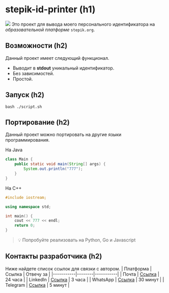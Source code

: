 # stepik-id-printer (h1)
![](https://ucarecdn.com/02b8ff49-8f2b-4ce9-be84-7d4bdc6b9b67/)
Это проект для вывода моего персонального идентификатора на *образовательной платформе* `stepik.org`.
## Возможности (h2)
Данный проект имеет следующий функционал.
* Выводит в **stdout** уникальный идентификатор.
* Без зависимостей.
* Простой.
## Запуск (h2)
`bash ./script.sh`
## Портирование (h2)
Данный проект можно портировать на другие языки программирования.

На Java
```java
class Main {
	public static void main(String[] args) {
    	System.out.println("777");
    }
}
```
На C++
```cpp
#include iostream;

using namespace std;

int main() {
	cout << 777 << endl;
    return 0;
}
```
> 💡 Попробуйте реализовать на Python, Go и Javascript

## Контакты разработчика (h2)
Ниже найдете список ссылок для связки с автором.
| Платформа | Ссылка | Отвечу за |
|-----------|--------|-----------|
| Почта     | [Ссылка](zhandos.yernazarov@nu.edu.kz) | 24 часа   |
| LinkedIn  | [Ссылка](www.linkedin.com/in/zhandos-yernazarov-b739801a7) | 3 часа    |
| WhatsApp  | [Ссылка](https://www.youtube.com/watch?v=dQw4w9WgXcQ&ab_channel=RickAstley) | 30 минут  |
| Telegram  | [Ссылка](https://www.youtube.com/watch?v=dQw4w9WgXcQ&ab_channel=RickAstley) | 5 минут   |
